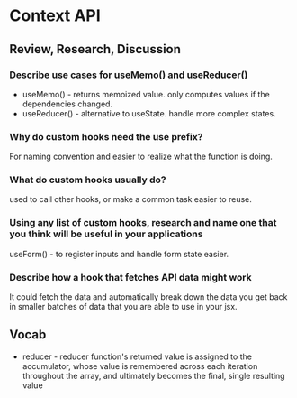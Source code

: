 # Context API

## Review, Research, Discussion

### Describe use cases for useMemo() and useReducer()

- useMemo() - returns memoized value. only computes values if the dependencies changed.
- useReducer() - alternative to useState. handle more complex states.

### Why do custom hooks need the use prefix?

For naming convention and easier to realize what the function is doing.

### What do custom hooks usually do?

used to call other hooks, or make a common task easier to reuse.

### Using any list of custom hooks, research and name one that you think will be useful in your applications

useForm() - to register inputs and handle form state easier.

### Describe how a hook that fetches API data might work

It could fetch the data and automatically break down the data you get back in smaller batches of data that you are able to use in your jsx.

## Vocab

- reducer - reducer function's returned value is assigned to the accumulator, whose value is remembered across each iteration throughout the array, and ultimately becomes the final, single resulting value